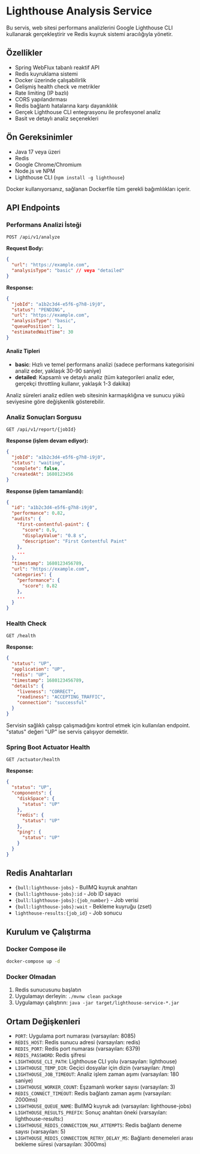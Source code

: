 # Lighthouse Analysis Service

Bu servis, web sitesi performans analizlerini Google Lighthouse CLI kullanarak gerçekleştirir ve Redis kuyruk sistemi aracılığıyla yönetir.

## Özellikler

- Spring WebFlux tabanlı reaktif API
- Redis kuyruklama sistemi
- Docker üzerinde çalışabilirlik
- Gelişmiş health check ve metrikler
- Rate limiting (IP bazlı)
- CORS yapılandırması
- Redis bağlantı hatalarına karşı dayanıklılık
- Gerçek Lighthouse CLI entegrasyonu ile profesyonel analiz
- Basit ve detaylı analiz seçenekleri

## Ön Gereksinimler

- Java 17 veya üzeri
- Redis
- Google Chrome/Chromium
- Node.js ve NPM
- Lighthouse CLI (`npm install -g lighthouse`)

Docker kullanıyorsanız, sağlanan Dockerfile tüm gerekli bağımlılıkları içerir.

## API Endpoints

### Performans Analizi İsteği

```
POST /api/v1/analyze
```

**Request Body:**

```json
{
  "url": "https://example.com",
  "analysisType": "basic" // veya "detailed"
}
```

**Response:**

```json
{
  "jobId": "a1b2c3d4-e5f6-g7h8-i9j0",
  "status": "PENDING",
  "url": "https://example.com",
  "analysisType": "basic",
  "queuePosition": 1,
  "estimatedWaitTime": 30
}
```

#### Analiz Tipleri

- **basic**: Hızlı ve temel performans analizi (sadece performans kategorisini analiz eder, yaklaşık 30-90 saniye)
- **detailed**: Kapsamlı ve detaylı analiz (tüm kategorileri analiz eder, gerçekçi throttling kullanır, yaklaşık 1-3 dakika)

Analiz süreleri analiz edilen web sitesinin karmaşıklığına ve sunucu yükü seviyesine göre değişkenlik gösterebilir.

### Analiz Sonuçları Sorgusu

```
GET /api/v1/report/{jobId}
```

**Response (işlem devam ediyor):**

```json
{
  "jobId": "a1b2c3d4-e5f6-g7h8-i9j0",
  "status": "waiting",
  "complete": false,
  "createdAt": 1680123456
}
```

**Response (işlem tamamlandı):**

```json
{
  "id": "a1b2c3d4-e5f6-g7h8-i9j0",
  "performance": 0.82,
  "audits": {
    "first-contentful-paint": {
      "score": 0.9,
      "displayValue": "0.8 s",
      "description": "First Contentful Paint"
    },
    ...
  },
  "timestamp": 1680123456789,
  "url": "https://example.com",
  "categories": {
    "performance": {
      "score": 0.82
    },
    ...
  }
}
```

### Health Check

```
GET /health
```

**Response:**

```json
{
  "status": "UP",
  "application": "UP",
  "redis": "UP",
  "timestamp": 1680123456789,
  "details": {
    "liveness": "CORRECT",
    "readiness": "ACCEPTING_TRAFFIC",
    "connection": "successful"
  }
}
```

Servisin sağlıklı çalışıp çalışmadığını kontrol etmek için kullanılan endpoint. "status" değeri "UP" ise servis çalışıyor demektir.

### Spring Boot Actuator Health

```
GET /actuator/health
```

**Response:**

```json
{
  "status": "UP",
  "components": {
    "diskSpace": {
      "status": "UP"
    },
    "redis": {
      "status": "UP"
    },
    "ping": {
      "status": "UP"
    }
  }
}
```

## Redis Anahtarları

- `{bull:lighthouse-jobs}` - BullMQ kuyruk anahtarı
- `{bull:lighthouse-jobs}:id` - Job ID sayacı
- `{bull:lighthouse-jobs}:{job_number}` - Job verisi
- `{bull:lighthouse-jobs}:wait` - Bekleme kuyruğu (zset)
- `lighthouse-results:{job_id}` - Job sonucu

## Kurulum ve Çalıştırma

### Docker Compose ile

```bash
docker-compose up -d
```

### Docker Olmadan

1. Redis sunucusunu başlatın
2. Uygulamayı derleyin: `./mvnw clean package`
3. Uygulamayı çalıştırın: `java -jar target/lighthouse-service-*.jar`

## Ortam Değişkenleri

- `PORT`: Uygulama port numarası (varsayılan: 8085)
- `REDIS_HOST`: Redis sunucu adresi (varsayılan: redis)
- `REDIS_PORT`: Redis port numarası (varsayılan: 6379)
- `REDIS_PASSWORD`: Redis şifresi
- `LIGHTHOUSE_CLI_PATH`: Lighthouse CLI yolu (varsayılan: lighthouse)
- `LIGHTHOUSE_TEMP_DIR`: Geçici dosyalar için dizin (varsayılan: /tmp)
- `LIGHTHOUSE_JOB_TIMEOUT`: Analiz işlem zaman aşımı (varsayılan: 180 saniye)
- `LIGHTHOUSE_WORKER_COUNT`: Eşzamanlı worker sayısı (varsayılan: 3)
- `REDIS_CONNECT_TIMEOUT`: Redis bağlantı zaman aşımı (varsayılan: 2000ms)
- `LIGHTHOUSE_QUEUE_NAME`: BullMQ kuyruk adı (varsayılan: lighthouse-jobs)
- `LIGHTHOUSE_RESULTS_PREFIX`: Sonuç anahtarı öneki (varsayılan: lighthouse-results:)
- `LIGHTHOUSE_REDIS_CONNECTION_MAX_ATTEMPTS`: Redis bağlantı deneme sayısı (varsayılan: 5)
- `LIGHTHOUSE_REDIS_CONNECTION_RETRY_DELAY_MS`: Bağlantı denemeleri arası bekleme süresi (varsayılan: 3000ms)
